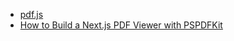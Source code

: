 * [pdf.js](https://mozilla.github.io/pdf.js/)
* [How to Build a Next.js PDF Viewer with PSPDFKit](https://pspdfkit.com/blog/2021/how-to-build-a-nextjs-pdf-viewer-with-pspdfkit/)